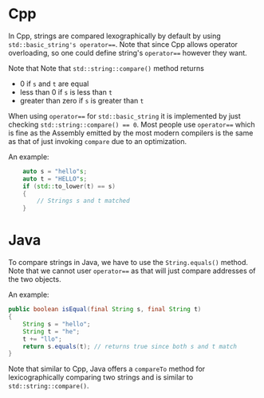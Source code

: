 # Cpp
In Cpp, strings are compared lexographically by default by using `std::basic_string's operator==`. Note that since Cpp allows operator overloading, so one could define string's `operator==` however they want.

Note that Note that `std::string::compare()` method returns
* 0 if `s` and `t` are equal
* less than 0 if `s` is less than `t`
* greater than zero if `s` is greater than `t`

When using `operator==` for `std::basic_string` it is implemented by just checking `std::string::compare() == 0`. Most people use `operator==` which is fine as the Assembly emitted by the most modern compilers is the same as that of just invoking `compare` due to an optimization.

An example:
```cpp
    auto s = "hello"s;
    auto t = "HELLO"s;
    if (std::to_lower(t) == s)
    {
        // Strings s and t matched
    }
```

# Java
To compare strings in Java, we have to use the `String.equals()` method. Note that we cannot user `operator==` as that will just compare addresses of the two objects.

An example:
```java
public boolean isEqual(final String s, final String t)
{
    String s = "hello";
    String t = "he";
    t += "llo";
    return s.equals(t); // returns true since both s and t match
}
```

Note that similar to Cpp, Java offers a `compareTo` method for lexicographically comparing two strings and is similar to `std::string::compare()`.